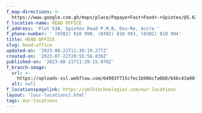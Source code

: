 ```yaml
---
f_map-directions: >-
  https://www.google.com.gh/maps/place/Papaye+Fast+Food+-+Spintex/@5.6316096,-0.1392462,17z/data=!3m1!4b1!4m6!3m5!1s0xfdf84ba6e6131e5:0xf49e196d732412a5!8m2!3d5.6316096!4d-0.1392462!16s%2Fg%2F1v16rnrl?authuser=0&hl=en&entry=ttu
f_location-name: HEAD OFFICE
f_address: 'Plot 53A, Spintex Road P.M.B, Osu-Re, Accra '
f_phone-number: ' (0302) 810 990, (0302) 810 993, (0302) 810 994'
title: HEAD OFFICE
slug: head-office
updated-on: '2023-08-21T11:38:19.277Z'
created-on: '2023-07-22T20:55:56.839Z'
published-on: '2023-08-21T11:39:15.970Z'
f_branch-image:
  url: >-
    https://uploads-ssl.webflow.com/64983f715cfec1b986cfa0b0/64bc43a98f4b3fff135a454b_2017-12-30.jpg
  alt: null
f_locationspagelink: https://ymlktechnologies.com/our-locations
layout: '[our-locations].html'
tags: our-locations
---
```



